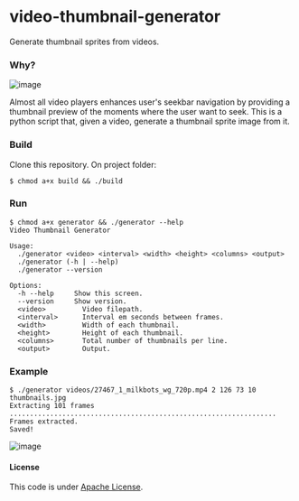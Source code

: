 # video-thumbnail-generator
Generate thumbnail sprites from videos.

### Why?
![image](https://cloud.githubusercontent.com/assets/244265/11234416/b1a67230-8d95-11e5-97a4-c2acdcbf72f7.png)

Almost all video players enhances user's seekbar navigation by providing a thumbnail preview of the moments where the user want to seek. This is a python script that, given a video, generate a thumbnail sprite image from it.

### Build

Clone this repository. On project folder:
```shell
$ chmod a+x build && ./build
```

### Run
```shell
$ chmod a+x generator && ./generator --help
Video Thumbnail Generator

Usage:
  ./generator <video> <interval> <width> <height> <columns> <output>
  ./generator (-h | --help)
  ./generator --version

Options:
  -h --help     Show this screen.
  --version     Show version.
  <video>         Video filepath.
  <interval>      Interval em seconds between frames.
  <width>         Width of each thumbnail.
  <height>        Height of each thumbnail.
  <columns>       Total number of thumbnails per line.
  <output>        Output.
```

### Example
```shell
$ ./generator videos/27467_1_milkbots_wg_720p.mp4 2 126 73 10 thumbnails.jpg
Extracting 101 frames
.................................................................. Frames extracted.
Saved!
```

![image](https://cloud.githubusercontent.com/assets/244265/11234316/b42913a6-8d94-11e5-865a-128ea8d801f7.png)

#### License

This code is under [Apache License](https://github.com/flavioribeiro/video-thumbnail-generator/blob/master/LICENSE).
